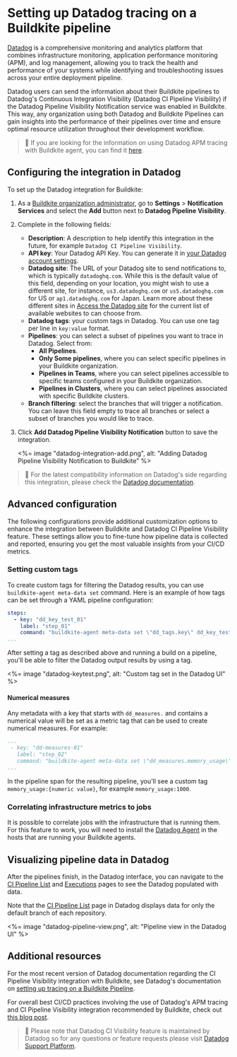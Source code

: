 # Setting up Datadog tracing on a Buildkite pipeline

[Datadog](https://www.datadoghq.com/) is a comprehensive monitoring and analytics platform that combines infrastructure monitoring, application performance monitoring (APM), and log management, allowing you to track the health and performance of your systems while identifying and troubleshooting issues across your entire deployment pipeline.

Datadog users can send the information about their Buildkite pipelines to Datadog's Continuous Integration Visibility (Datadog CI Pipeline Visibility) if the Datadog Pipeline Visibility Notification service was enabled in Buildkite. This way, any organization using both Datadog and Buildkite Pipelines can gain insights into the performance of their pipelines over time and ensure optimal resource utilization throughout their development workflow.

> 📘
> If you are looking for the information on using Datadog APM tracing with Buildkite agent, you can find it [here](/docs/agent/v3/tracing#using-datadog-apm).

## Configuring the integration in Datadog

To set up the Datadog integration for Buildkite:

1. As a [Buildkite organization administrator](/docs/pipelines/security/permissions#manage-teams-and-permissions-organization-level-permissions), go to **Settings** > **Notification Services** and select the **Add** button next to **Datadog Pipeline Visibility**.

1. Complete in the following fields:
    - **Description**: A description to help identify this integration in the future, for example `Datadog CI Pipeline Visibility`.
    - **API key**: Your Datadog API Key. You can generate it in [your Datadog account settings](https://app.datadoghq.com/organization-settings/api-keys).
    - **Datadog site**: The URL of your Datadog site to send notifications to, which is typically `datadoghq.com`. While this is the default value of this field, depending on your location, you might wish to use a different site, for instance, `us3.datadoghq.com` or `us5.datadoghq.com` for US or `ap1.datadoghq.com` for Japan. Learn more about these different sites in [Access the Datadog site](https://docs.datadoghq.com/getting_started/site/#access-the-datadog-site) for the current list of available websites to can choose from.
    - **Datadog tags**: your custom tags in Datadog. You can use one tag per line in `key:value` format.
    - **Pipelines**: you can select a subset of pipelines you want to trace in Datadog. Select from:
      * **All Pipelines**.
      * **Only Some pipelines**, where you can select specific pipelines in your Buildkite organization.
      * **Pipelines in Teams**, where you can select pipelines accessible to specific teams configured in your Buildkite organization.
      * **Pipelines in Clusters**, where you can select pipelines associated with specific Buildkite clusters.
    - **Branch filtering**: select the branches that will trigger a notification. You can leave this field empty to trace all branches or select a subset of branches you would like to trace.

1. Click **Add Datadog Pipeline Visibility Notification** button to save the integration.

    <%= image "datadog-integration-add.png", alt: "Adding Datadog Pipeline Visibility Notification to Buildkite" %>

> 📘
> For the latest compatibility information on Datadog's side regarding this integration, please check the [Datadog documentation](https://docs.datadoghq.com/continuous_integration/pipelines/buildkite/#compatibility).

## Advanced configuration

The following configurations provide additional customization options to enhance the integration between Buildkite and Datadog CI Pipeline Visibility feature. These settings allow you to fine-tune how pipeline data is collected and reported, ensuring you get the most valuable insights from your CI/CD metrics.

### Setting custom tags

To create custom tags for filtering the Datadog results, you can use `buildkite-agent meta-data set` command. Here is an example of how tags can be set through a YAML pipeline configuration:

```yaml
steps:
  - key: "dd_key_test_01"
    label: "step_01"
    command: "buildkite-agent meta-data set \"dd_tags.key\" dd_key_test_01"
...
```

After setting a tag as described above and running a build on a pipeline, you'll be able to filter the Datadog output results by using a tag.

<%= image "datadog-keytest.png", alt: "Custom tag set in the Datadog UI" %>

#### Numerical measures

Any metadata with a key that starts with `dd_measures.` and contains a numerical value will be set as a metric tag that can be used to create numerical measures. For example:

```yaml
...
 - key: "dd-measures-01"
   label: "step_02"
   command: "buildkite-agent meta-data set \"dd_measures.memory_usage\" {numeric value}"
...
```
In the pipeline span for the resulting pipeline, you'll see a custom tag `memory_usage:{numeric value}`, for example `memory_usage:1000`.

### Correlating infrastructure metrics to jobs

It is possible to correlate jobs with the infrastructure that is running them. For this feature to work, you will need to install the [Datadog Agent](https://docs.datadoghq.com/agent/) in the hosts that are running your Buildkite agents.

## Visualizing pipeline data in Datadog

After the pipelines finish, in the Datadog interface, you can navigate to the [CI Pipeline List](https://app.datadoghq.com/ci/pipelines) and [Executions](https://app.datadoghq.com/ci/pipeline-executions) pages to see the Datadog populated with data.

Note that the [CI Pipeline List](https://app.datadoghq.com/ci/pipelines) page in Datadog displays data for only the default branch of each repository.

<%= image "datadog-pipeline-view.png", alt: "Pipeline view in the Datadog UI" %>

## Additional resources

For the most recent version of Datadog documentation regarding the CI Pipeline Visibility integration with Buildkite, see Datadog's documentation on [setting up tracing on a Buildkite Pipeline](https://docs.datadoghq.com/continuous_integration/pipelines/buildkite/).

For overall best CI/CD practices involving the use of Datadog's APM tracing and CI Pipeline Visibility integration recommended by Buildkite, check out [this blog post](https://buildkite.com/resources/blog/ci-cd-best-practices/).

> 📘
> Please note that Datadog CI Visibility feature is maintained by Datadog so for any questions or feature requests please visit [Datadog Support Platform](https://www.datadoghq.com/support/).
